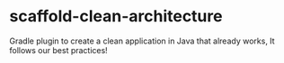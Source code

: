 # scaffold-clean-architecture
Gradle plugin to create a clean application in Java that already works, It follows our best practices!

